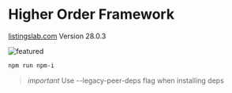 # Higher Order Framework

[listingslab.com](https://listingslab.com) Version 28.0.3

![featured](https://listingslab.com/svg/featured/team.svg)

```bash
npm run npm-i
```

> *important* Use --legacy-peer-deps flag when installing deps

